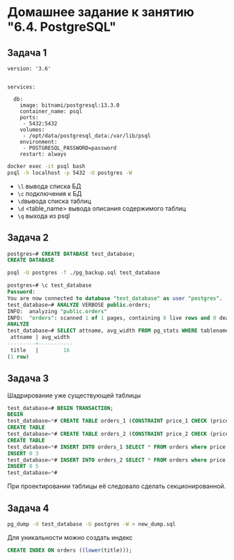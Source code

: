 # Домашнее задание к занятию "6.4. PostgreSQL"
## Задача 1
```Yml
version: '3.6'


services:

  db:
    image: bitnami/postgresql:13.3.0
    container_name: psql
    ports:
     - 5432:5432
    volumes:
     - /opt/data/postgresql_data:/var/lib/psql
    environment:
     - POSTGRESQL_PASSWORD=password
    restart: always
```
```bash
docker exec -it psql bash
psql -h localhost -p 5432 -U postgres -W
```
- `\l` вывода списка БД
- `\c` подключения к БД
- `\d`вывода списка таблиц
- `\d` <table_name> вывода описания содержимого таблиц
- `\q` выхода из psql
## Задача 2
```SQL
postgres=# CREATE DATABASE test_database;
CREATE DATABASE
```

```bash
psql -U postgres -f ./pg_backup.sql test_database
```

```SQL
postgres=# \c test_database
Password:
You are now connected to database "test_database" as user "postgres".
test_database=# ANALYZE VERBOSE public.orders;
INFO:  analyzing "public.orders"
INFO:  "orders": scanned 1 of 1 pages, containing 8 live rows and 0 dead rows; 8 rows in sample, 8 estimated total rows
ANALYZE
test_database=# SELECT attname, avg_width FROM pg_stats WHERE tablename = 'orders' ORDER BY avg_width DESC LIMIT 1;
 attname | avg_width
---------+-----------
 title   |        16
(1 row)
```
## Задача 3
Шадрирование уже существующей таблицы
```SQL
test_database=# BEGIN TRANSACTION;
BEGIN
test_database=*# CREATE TABLE orders_1 (CONSTRAINT price_1 CHECK (price > 499)) INHERITS (orders);
CREATE TABLE
test_database=*# CREATE TABLE orders_2 (CONSTRAINT price_2 CHECK (price <= 499)) INHERITS (orders);
CREATE TABLE
test_database=*# INSERT INTO orders_1 SELECT * FROM orders where price > 499;
INSERT 0 3
test_database=*# INSERT INTO orders_2 SELECT * FROM orders where price <= 499;
INSERT 0 5
test_database=*#
```
При проектировании таблицы её следовало сделать секционированной.
## Задача 4

```bash
pg_dump -d test_database -U postgres -W > new_dump.sql
```
Для уникальности можно создать индекс
```SQL
CREATE INDEX ON orders ((lower(title)));
```
